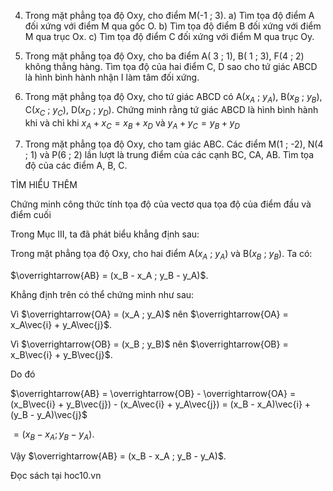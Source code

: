 4. Trong mặt phẳng tọa độ Oxy, cho điểm M(-1 ; 3).
   a) Tìm tọa độ điểm A đối xứng với điểm M qua gốc O.
   b) Tìm tọa độ điểm B đối xứng với điểm M qua trục Ox.
   c) Tìm tọa độ điểm C đối xứng với điểm M qua trục Oy.

5. Trong mặt phẳng tọa độ Oxy, cho ba điểm A( 3 ; 1), B( 1 ; 3), F(4 ; 2) không thẳng 
   hàng. Tìm tọa độ của hai điểm C, D sao cho tứ giác ABCD là hình bình hành nhận I 
   làm tâm đối xứng.

6. Trong mặt phẳng tọa độ Oxy, cho tứ giác ABCD có A($x_A$ ; $y_A$), B($x_B$ ; $y_B$), C($x_C$ ; $y_C$),
   D($x_D$ ; $y_D$).
   Chứng minh rằng tứ giác ABCD là hình bình hành khi và chỉ khi $x_A + x_C = x_B + x_D$
   và $y_A + y_C = y_B + y_D$

7. Trong mặt phẳng tọa độ Oxy, cho tam giác ABC. Các điểm M(1 ; -2), N(4 ; 1) và
   P(6 ; 2) lần lượt là trung điểm của các cạnh BC, CA, AB. Tìm tọa độ của các điểm A, B, C.

TÌM HIỂU THÊM

Chứng minh công thức tính tọa độ của vectơ
qua tọa độ của điểm đầu và điểm cuối

Trong Mục III, ta đã phát biểu khẳng định sau:

Trong mặt phẳng tọa độ Oxy, cho hai điểm A($x_A$ ; $y_A$) và B($x_B$ ; $y_B$). Ta có:

$\overrightarrow{AB} = (x_B - x_A ; y_B - y_A)$.

Khẳng định trên có thể chứng minh như sau:

Vì $\overrightarrow{OA} = (x_A ; y_A)$ nên $\overrightarrow{OA} = x_A\vec{i} + y_A\vec{j}$.

Vì $\overrightarrow{OB} = (x_B ; y_B)$ nên $\overrightarrow{OB} = x_B\vec{i} + y_B\vec{j}$.

Do đó

$\overrightarrow{AB} = \overrightarrow{OB} - \overrightarrow{OA} = (x_B\vec{i} + y_B\vec{j}) - (x_A\vec{i} + y_A\vec{j}) = (x_B - x_A)\vec{i} + (y_B - y_A)\vec{j}$

$= (x_B - x_A ; y_B - y_A)$.

Vậy $\overrightarrow{AB} = (x_B - x_A ; y_B - y_A)$.

Đọc sách tại hoc10.vn